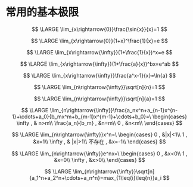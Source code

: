 # 常用的基本极限
$$
\LARGE
\lim_{x\rightarrow{0}}\frac{\sin{x}}{x}=1
$$

$$
\LARGE
\lim_{x\rightarrow{0}}(1+x)^\frac{1}{x}=e
$$

$$
\LARGE
\lim_{x\rightarrow{\infty}}(1+\frac{1}{x})^x=e
$$

$$
\LARGE
\lim_{x\rightarrow{\infty}}(1+\frac{a}{x})^bx=e^ab
$$

$$
\LARGE
\lim_{x\rightarrow{\infty}}\frac{a^x-1}{x}=\ln{a}
$$

$$
\LARGE
\lim_{n\rightarrow{\infty}}\sqrt[n]{n}=1
$$

$$
\LARGE
\lim_{n\rightarrow{\infty}}\sqrt[n]{a}=1
$$

$$
\LARGE
\lim_{n\rightarrow{\infty}}\frac{a_nx^n+a_{n-1}x^{n-1}+\cdots+a_0}{b_mx^m+b_{m-1}x^{m-1}+\cdots+b_0}=\
\begin{cases}
\infty , & n>m\\
\frac{a_n}{b_m} , &n=m\\
0 , &n<m\\
\end{cases}
$$

$$
\LARGE
\lim_{n\rightarrow{\infty}}x^n=\
\begin{cases}
0 , &|x|<1\\
1 , &x=1\\
\infty , & |x|>1\\
不存在 , &x=-1\\
\end{cases}
$$

$$
\LARGE
\lim_{n\rightarrow{\infty}}e^nx=\
\begin{cases}
0 , &x<0\\
1 , &x=0\\
\infty , &x>0\\
\end{cases}
$$

$$
\LARGE
\lim_{n\rightarrow{\infty}}\sqrt[n]{a_1^n+a_2^n+\cdots+a_n^n}=max_{1\leq{i}\leq{n}}a_i
$$


